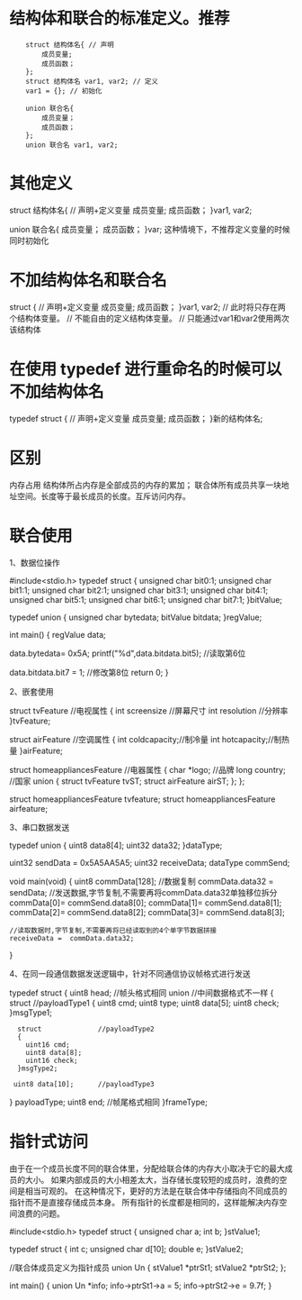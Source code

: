 # 结构体和联合的标准定义。推荐

        struct 结构体名{ // 声明
            成员变量;
            成员函数；
        };
        struct 结构体名 var1, var2; // 定义
        var1 = {}; // 初始化

        union 联合名{
            成员变量；
            成员函数；
        };
        union 联合名 var1, var2;

# 其他定义

struct 结构体名{ // 声明+定义变量
    成员变量;
    成员函数；
}var1, var2;

union 联合名{
    成员变量；
    成员函数；
}var;
这种情境下，不推荐定义变量的时候同时初始化

# 不加结构体名和联合名

struct { // 声明+定义变量
    成员变量;
    成员函数；
}var1, var2;
// 此时将只存在两个结构体变量。
// 不能自由的定义结构体变量。
// 只能通过var1和var2使用两次该结构体

# 在使用 typedef 进行重命名的时候可以不加结构体名

typedef struct { // 声明+定义变量
    成员变量;
    成员函数；
}新的结构体名;

# 区别

内存占用
  结构体所占内存是全部成员的内存的累加；
  联合体所有成员共享一块地址空间。长度等于最长成员的长度。互斥访问内存。

# 联合使用

1、数据位操作

#include<stdio.h>
typedef struct
{
  unsigned char bit0:1;
  unsigned char bit1:1;
  unsigned char bit2:1;
  unsigned char bit3:1;
  unsigned char bit4:1;
  unsigned char bit5:1;
  unsigned char bit6:1;
  unsigned char bit7:1;
}bitValue;

typedef union
{
  unsigned char bytedata;
  bitValue  bitdata;
}regValue;

int main()
{
  regValue data;

  data.bytedata= 0x5A;
  printf("%d",data.bitdata.bit5);  //读取第6位

  data.bitdata.bit7 = 1;           //修改第8位
  return 0;
}

2、嵌套使用

struct tvFeature    //电视属性
{
   int screensize  //屏幕尺寸
   int resolution  //分辨率
}tvFeature;

struct airFeature  //空调属性
{
   int coldcapacity;//制冷量
   int hotcapacity;//制热量
}airFeature;

struct homeappliancesFeature  //电器属性
{
   char *logo; //品牌
   long country; //国家
   union
   {
      struct tvFeature tvST;
      struct airFeature airST;
   };
};

struct homeappliancesFeature tvfeature;
struct homeappliancesFeature airfeature;

3、串口数据发送

typedef union
{
  uint8   data8[4];
  uint32  data32;
}dataType;

uint32 sendData = 0x5A5AA5A5;
uint32 receiveData;
dataType commSend;

void main(void)
{
    uint8 commData[128];
    //数据复制
    commData.data32 = sendData;
    //发送数据,字节复制,不需要再将commData.data32单独移位拆分
    commData[0]= commSend.data8[0];
    commData[1]= commSend.data8[1];
    commData[2]= commSend.data8[2];
    commData[3]= commSend.data8[3];

    //读取数据时,字节复制,不需要再将已经读取到的4个单字节数据拼接
    receiveData =  commData.data32;
}

4、在同一段通信数据发送逻辑中，针对不同通信协议帧格式进行发送

typedef struct
{
   uint8 head;   //帧头格式相同
   union    //中间数据格式不一样
   {
      struct             //payloadType1
      {
        uint8 cmd;
        uint8 type;
        uint8 data[5];
        uint8 check;
      }msgType1;

      struct              //payloadType2
      {
        uint16 cmd;
        uint8 data[8];
        uint16 check;
      }msgType2;

     uint8 data[10];      //payloadType3
   } payloadType;
   uint8 end;    //帧尾格式相同
}frameType;

# 指针式访问

由于在一个成员长度不同的联合体里，分配给联合体的内存大小取决于它的最大成员的大小。
如果内部成员的大小相差太大，当存储长度较短的成员时，浪费的空间是相当可观的。
在这种情况下，更好的方法是在联合体中存储指向不同成员的指针而不是直接存储成员本身。
所有指针的长度都是相同的，这样能解决内存空间浪费的问题。

#include<stdio.h>
typedef struct
{
  unsigned char a;
  int b;
}stValue1;

typedef struct
{
  int c;
  unsigned char d[10];
  double e;
}stValue2;

//联合体成员定义为指针成员
union Un
{
  stValue1 *ptrSt1;
  stValue2 *ptrSt2;
};

int main()
{
  union Un *info;
  info->ptrSt1->a = 5;
  info->ptrSt2->e = 9.7f;
}
